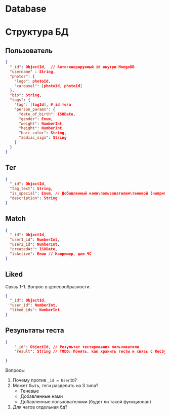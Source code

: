 # Database
# Структура БД


## Пользователь
```json
{
  "_id": ObjectId,  // Автогенерируемый id внутри MongoDB
  "username" : String,
  "photos": {
    "logo": photoId,
    "carousel": [photoId, photoId]
  },
  "bio": String,
  "tags": {
    "tag": [tagId], # id тега
    "person_params": {
      "date_of_birth": ISODate,
      "gender": Enum,
      "weight": NumberInt,
      "height": NumberInt,
      "hair_color": String,
      "zodiac_sign": String 
    }
  }
}
```

## Тег
```json
{
  "_id": ObjectId,
  "tag_text": String,
  "is_special": Enum, // Добавленный нами\пользователем\теневой (например, для предпочитаемого пола)
  "description": String
}
```

## Match
```json
{
  "_id": ObjectId,
  "user1_id": NumberInt,
  "user2_id": NumberInt,
  "createdAt": ISODate,
  "isActive": Enum // Например, для ЧС
}
```

## Liked 
Связь 1-1. Вопрос в целесообразности.
```json
{
  "_id": ObjectId,
  "user_id": NumberInt,
  "liked_ids": NumberInt
}
```

## Результаты теста
```json
{
    "_id": ObjectId, // Результат тестирования пользователя
    "result": String // TODO: Понять, как хранить тесты и связь с RecSys

}
```


Вопросы

1. Почему против `_id = UserID`?
2. Может быть, теги разделить на 3 типа?
   - Теневые
   - Добавленные нами
   - Добавленные пользователями (будет ли такой функционал)
3. Для чатов отдельная бд?
